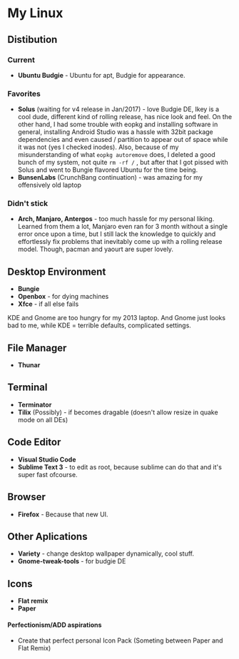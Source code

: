 # My Linux

## Distibution
 ### Current
 - **Ubuntu Budgie** - Ubuntu for apt, Budgie for appearance.
 ### Favorites
 - **Solus** (waiting for v4 release in Jan/2017) - love Budgie DE, Ikey is a cool dude, different kind of rolling release, has nice look and feel. On the other hand, I had some trouble with eopkg and installing software in general, installing Android Studio was a hassle with 32bit package dependencies and even caused / partition to appear out of space while it was not (yes I checked inodes). Also, because of my misunderstanding of what `eopkg autoremove` does, I deleted a good bunch of my system, not quite `rm -rf /` , but after that I got pissed with Solus and went to Bungie flavored Ubuntu for the time being.
 - **BunsenLabs** (CrunchBang continuation) - was amazing for my offensively old laptop
 ### Didn't stick
 - **Arch, Manjaro, Antergos** - too much hassle for my personal liking. Learned from them a lot, Manjaro even ran for 3 month without a single error once upon a time, but I still lack the knowledge to quickly and effortlessly fix problems that inevitably come up with a rolling release model. Though, pacman and yaourt are super lovely.

## Desktop Environment
- **Bungie**
- **Openbox** - for dying machines
- **Xfce** - if all else fails

KDE and Gnome are too hungry for my 2013 laptop. And Gnome just looks bad to me, while KDE = terrible defaults, complicated settings.

## File Manager
 - **Thunar**
 
## Terminal
* **Terminator**
* **Tilix** (Possibly) - if becomes dragable (doesn't allow resize in quake mode on all DEs)
## Code Editor
* **Visual Studio Code**
* **Sublime Text 3** - to edit as root, because sublime can do that and it's super fast ofcourse.

## Browser
* **Firefox** - Because that new UI.
## Other Aplications
* **Variety** - change desktop wallpaper dynamically, cool stuff.
* **Gnome-tweak-tools** - for budgie DE

## Icons
* **Flat remix**
* **Paper**

#### Perfectionism/ADD aspirations
- Create that perfect personal Icon Pack (Someting between Paper and Flat Remix)
